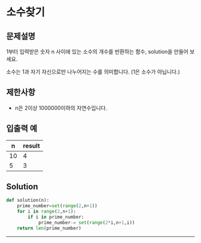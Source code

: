 # 소수찾기

## 문제설명

1부터 입력받은 숫자 n 사이에 있는 소수의 개수를 반환하는 함수, solution을 만들어 보세요.

소수는 1과 자기 자신으로만 나누어지는 수를 의미합니다.
(1은 소수가 아닙니다.)

## 제한사항
* n은 2이상 1000000이하의 자연수입니다.

## 입출력 예

|n|result|
|---|---|
|10|4|
|5|3|

## Solution
```python
def solution(n):
    prime_number=set(range(2,n+1))
    for i in range(2,n+1):
        if i in prime_number:
            prime_number-= set(range(2*i,n+1,i))
    return len(prime_number)
```
---

